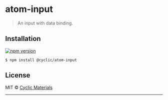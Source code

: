# atom-input

> An input with data binding.

## Installation

[![npm version](https://badge.fury.io/js/%40cyclic%2Fatom-input.svg)](http://badge.fury.io/js/%40cyclic%2Fatom-input)

```shell
$ npm install @cyclic/atom-input
```

## License

MIT © [Cyclic Materials](http://github.com/CyclicMaterials)

- - -
